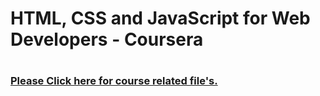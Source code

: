 # <h1>HTML, CSS and JavaScript for Web Developers - Coursera<h1>
# <h3>[Please Click here for course related file's.](https://github.com/TomSaju2001/Coursera-test/tree/gh-pages)</h3>

